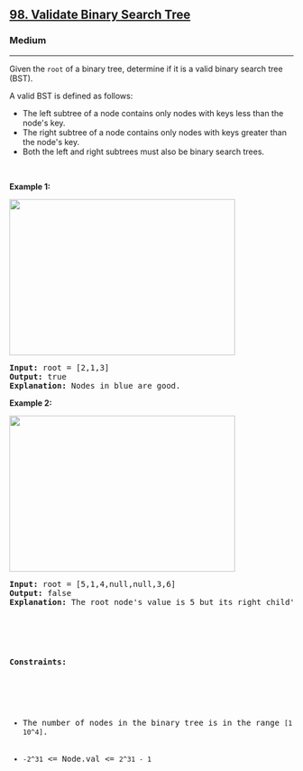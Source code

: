 <h2><a href="https://leetcode.com/problems/validate-binary-search-tree/description/">98. Validate Binary Search Tree</a></h2><h3>Medium</h3><hr><div><p>Given the <code>root</code> of a binary tree, determine if it is a valid binary search tree (BST).

A valid BST is defined as follows:

- The left subtree of a node contains only nodes with keys less than the node's key.
- The right subtree of a node contains only nodes with keys greater than the node's key.
- Both the left and right subtrees must also be binary search trees.


<p>&nbsp;</p>
<p><strong>Example 1:</strong></p>
<img alt="" src="https://assets.leetcode.com/uploads/2020/12/01/tree1.jpg" style="width: 400px; height: 277px;">
<pre><strong>Input:</strong> root = [2,1,3]
<strong>Output:</strong> true
<strong>Explanation:</strong> Nodes in blue are good.
</pre>

<p><strong>Example 2:</strong></p>
<img alt="" src="https://assets.leetcode.com/uploads/2020/12/01/tree2.jpg" style="width: 400px; height: 277px;">
<pre><strong>Input:</strong> root = [5,1,4,null,null,3,6]
<strong>Output:</strong> false
<strong>Explanation:</strong> The root node's value is 5 but its right child's value is 4.

<p>&nbsp;</p>
<p><strong>Constraints:</strong></p>

<ul>
	<li>The number of nodes in the binary tree is in the range <code>[1, 10^4]</code>.</li>
	<li><code>-2^31</code> <= Node.val <= <code>2^31 - 1</code></li>
</ul>
</div>